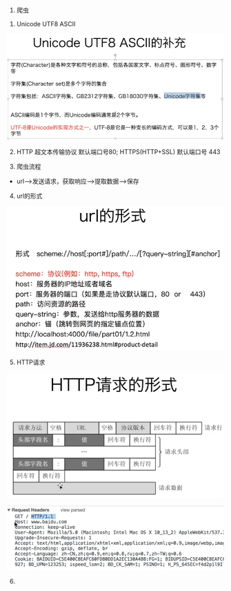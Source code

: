 1. 爬虫

1) Unicode UTF8 ASCII

![unicode](attachments/Snipaste_2020-08-30_23-05-42.png)

2) HTTP 超文本传输协议 默认端口号80; HTTPS(HTTP+SSL) 默认端口号 443

3) 爬虫流程

- url-->发送请求，获取响应-->提取数据-->保存

4) url的形式

![url](attachments/Snipaste_2020-08-30_23-11-31.png)

5) HTTP请求

![http请求](attachments/Snipaste_2020-08-30_23-14-46.png)

![http请求example](attachments/Snipaste_2020-08-30_23-16-19.png)

6)